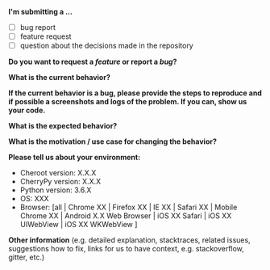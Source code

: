 <!--
**** DELETE THIS BLOCK ****

Thanks for filing an issue!  Please keep issues limited to bug reports,
feature requests, and other general issues. For support questions, please feel
free to reach out on stackoverflow:
https://stackoverflow.com/questions/tagged/cherrypy

**** /DELETE THIS BLOCK ****
-->

**I'm submitting a ...**
- [ ] bug report
- [ ] feature request
- [ ] question about the decisions made in the repository

**Do you want to request a *feature* or report a *bug*?**



**What is the current behavior?**



**If the current behavior is a bug, please provide the steps to reproduce and if possible a screenshots and logs of the problem. If you can, show us your code.**



**What is the expected behavior?**



**What is the motivation / use case for changing the behavior?**



**Please tell us about your environment:**

- Cheroot version: X.X.X
- CherryPy version: X.X.X
- Python version: 3.6.X
- OS: XXX
- Browser: [all | Chrome XX | Firefox XX | IE XX | Safari XX | Mobile Chrome XX | Android X.X Web Browser | iOS XX Safari | iOS XX UIWebView | iOS XX WKWebView ]



**Other information** (e.g. detailed explanation, stacktraces, related issues, suggestions how to fix, links for us to have context, e.g. stackoverflow, gitter, etc.)
